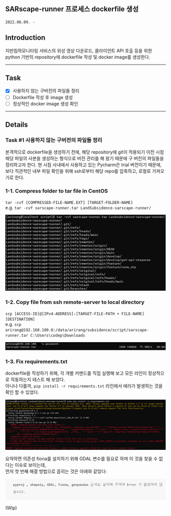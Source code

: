 ## SARscape-runner 프로세스 dockerfile 생성
`2022.06.09. - `

## Introduction
지반침하모니터링 서비스의 위성 영상 다운로드, 클라이언트 API 호출 등을 위한 python 기반의 
repository에 dockerfile 작성 및 docker image를 생성한다.


---

## Task
* [x] 사용하지 않는 구버전의 파일들 정리
* [ ] Dockerfile 작성 후 image 생성
* [ ] 정상적인 docker image 생성 확인

---

## Details

### Task #1 사용하지 않는 구버전의 파일들 정리
본격적으로 dockerfile을 생성하기 전에, 해당 repository에 git이 적용되기 이전 시점 해당 파일의 사본을 
생성하는 형식으로 버전 관리를 해 왔기 때문에 구 버전의 파일들을 정리하고자 한다. 현 시점 사내에서 사용하고 
있는 Pycharm은 trial 버전이기 때문에, 보다 직관적인 내부 파일 확인을 위해 ssh로부터 해당 repo를 압축하고, 
로컬로 가져오기로 한다.  

### 1-1. Compress folder to tar file in CentOS
`tar -cvf [COMPRESSED-FILE-NAME.EXT] [TARGET-FOLDER-NAME]`  
e.g. `tar -cvf sarscape-runner.tar LandSubsidence-sarscape-runner/`  

![img.png](img.png)


### 1-2. Copy file from ssh remote-server to local directory  
`scp [ACCESS-ID]@[IPv4-ADDRESS]:[TARGET-FILE-PATH + FILE-NAME] [DESTINATION]`  
e.g. `scp arirang@192.168.100.0:/data/arirang/subsidence/script/sarscape-runner.tar C:\Users\codep\Downloads`

![img_1.png](img_1.png)

### 1-3. Fix requirements.txt
dockerfile을 작성하기 위해, 각 개별 커맨드를 직접 실행해 보고 모든 라인이 정상적으로 작동하는지 테스트 해 보았다.  
아니나 다를까, `pip install -r requirements.txt` 라인에서 에러가 발생하는 것을 확인 할 수 있었다.  

![img_3.png](img_3.png)  

요약하면 의존성 fiona를 설치하기 위해 GDAL 변수를 필요로 하며 이 것을 찾을 수 없다는 이슈로 보이는데,  
먼저 첫 번째 해결 방법으로 꼽히는 것은 아래와 같았다:  

![img_2.png](img_2.png)

(WIp)

